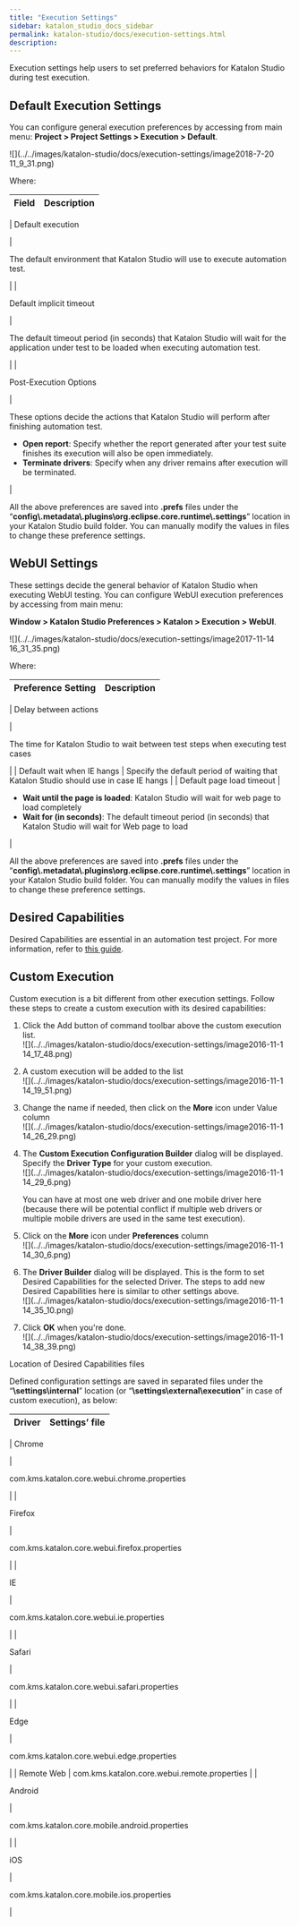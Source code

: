 ```yaml
---
title: "Execution Settings" 
sidebar: katalon_studio_docs_sidebar
permalink: katalon-studio/docs/execution-settings.html 
description: 
---
```

Execution settings help users to set preferred behaviors for Katalon Studio during test execution. 

Default Execution Settings
--------------------------

You can configure general execution preferences by accessing from main menu: **Project > Project Settings > Execution > Default**.

![](../../images/katalon-studio/docs/execution-settings/image2018-7-20 11_9_31.png)

Where:

| Field | Description |
| --- | --- |
| 
Default execution

 | 

The default environment that Katalon Studio will use to execute automation test.

 |
| 

Default implicit timeout

 | 

The default timeout period (in seconds) that Katalon Studio will wait for the application under test to be loaded when executing automation test.

 |
| 

Post-Execution Options

 | 

These options decide the actions that Katalon Studio will perform after finishing automation test.

*   **Open report**: Specify whether the report generated after your test suite finishes its execution will also be open immediately.
*   **Terminate drivers**: Specify when any driver remains after execution will be terminated.

 |

All the above preferences are saved into **.prefs** files under the “**config\\.metadata\\.plugins\\org.eclipse.core.runtime\\.settings**” location in your Katalon Studio build folder. You can manually modify the values in files to change these preference settings.

WebUI Settings
--------------

These settings decide the general behavior of Katalon Studio when executing WebUI testing. You can configure WebUI execution preferences by accessing from main menu: 

**Window > Katalon Studio Preferences > Katalon > Execution > WebUI**.

![](../../images/katalon-studio/docs/execution-settings/image2017-11-14 16_31_35.png)

Where:

| Preference Setting | Description |
| --- | --- |
| 
Delay between actions

 | 

The time for Katalon Studio to wait between test steps when executing test cases

 |
| Default wait when IE hangs | Specify the default period of waiting that Katalon Studio should use in case IE hangs |
| Default page load timeout | 

*   **Wait until the page is loaded**: Katalon Studio will wait for web page to load completely
*   **Wait for (in seconds)**: The default timeout period (in seconds) that Katalon Studio will wait for Web page to load

 |

All the above preferences are saved into **.prefs** files under the “**config\\.metadata\\.plugins\\org.eclipse.core.runtime\\.settings**” location in your Katalon Studio build folder. You can manually modify the values in files to change these preference settings.

Desired Capabilities 
---------------------

Desired Capabilities are essential in an automation test project. For more information, refer to [this guide](https://docs.katalon.com/x/ywbR). 

Custom Execution
----------------

Custom execution is a bit different from other execution settings. Follow these steps to create a custom execution with its desired capabilities:

1.  Click the Add button of command toolbar above the custom execution list.  
    ![](../../images/katalon-studio/docs/execution-settings/image2016-11-1 14_17_48.png)
2.  A custom execution will be added to the list  
    ![](../../images/katalon-studio/docs/execution-settings/image2016-11-1 14_19_51.png)
3.  Change the name if needed, then click on the **More** icon under Value column  
    ![](../../images/katalon-studio/docs/execution-settings/image2016-11-1 14_26_29.png)
4.  The **Custom Execution Configuration Builder** dialog will be displayed. Specify the **Driver Type** for your custom execution.   
    ![](../../images/katalon-studio/docs/execution-settings/image2016-11-1 14_29_6.png)
    
    You can have at most one web driver and one mobile driver here (because there will be potential conflict if multiple web drivers or multiple mobile drivers are used in the same test execution).
    
5.  Click on the **More** icon under **Preferences** column  
    ![](../../images/katalon-studio/docs/execution-settings/image2016-11-1 14_30_6.png)
6.  The **Driver Builder** dialog will be displayed. This is the form to set Desired Capabilities for the selected Driver. The steps to add new Desired Capabilities here is similar to other settings above.  
    ![](../../images/katalon-studio/docs/execution-settings/image2016-11-1 14_35_10.png)
7.  Click **OK** when you're done.  
    ![](../../images/katalon-studio/docs/execution-settings/image2016-11-1 14_38_39.png)

Location of Desired Capabilities files

Defined configuration settings are saved in separated files under the “**<your test project location>\\settings\\internal**” location (or “**<your test project location>\\settings\\external\\execution**” in case of custom execution), as below:

| Driver | Settings’ file |
| --- | --- |
| 
Chrome

 | 

com.kms.katalon.core.webui.chrome.properties

 |
| 

Firefox

 | 

com.kms.katalon.core.webui.firefox.properties

 |
| 

IE

 | 

com.kms.katalon.core.webui.ie.properties

 |
| 

Safari

 | 

com.kms.katalon.core.webui.safari.properties

 |
| 

Edge

 | 

com.kms.katalon.core.webui.edge.properties

 |
| Remote Web | com.kms.katalon.core.webui.remote.properties |
| 

Android

 | 

com.kms.katalon.core.mobile.android.properties

 |
| 

iOS

 | 

com.kms.katalon.core.mobile.ios.properties

 |